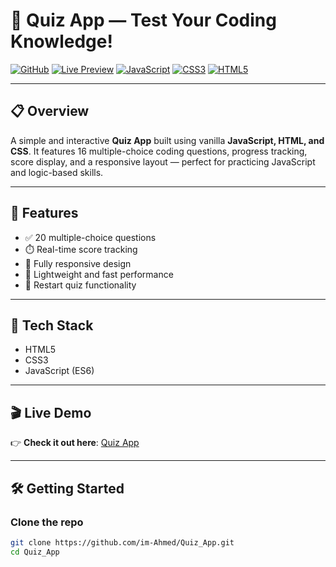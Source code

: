 # 🧠 Quiz App — Test Your Coding Knowledge!

[![GitHub](https://img.shields.io/badge/GitHub-Repo-181717?logo=github&style=for-the-badge)](https://github.com/im-Ahmed/Quiz_App)
[![Live Preview](https://img.shields.io/badge/View-Live%20Demo-blueviolet?style=for-the-badge)](https://your-live-link.com)
[![JavaScript](https://img.shields.io/badge/JavaScript-F7DF1E?logo=javascript&logoColor=000&style=for-the-badge)](https://developer.mozilla.org/en-US/docs/Web/JavaScript)
[![CSS3](https://img.shields.io/badge/CSS3-1572B6?logo=css3&logoColor=white&style=for-the-badge)](https://developer.mozilla.org/en-US/docs/Web/CSS)
[![HTML5](https://img.shields.io/badge/HTML5-E34F26?logo=html5&logoColor=white&style=for-the-badge)](https://developer.mozilla.org/en-US/docs/Web/HTML)

---

## 📋 Overview

A simple and interactive **Quiz App** built using vanilla **JavaScript, HTML, and CSS**. It features 16 multiple-choice coding questions, progress tracking, score display, and a responsive layout — perfect for practicing JavaScript and logic-based skills.

---

## 🧩 Features

- ✅ 20 multiple-choice questions
- ⏱️ Real-time score tracking
- 📱 Fully responsive design
- 🚀 Lightweight and fast performance
- 🔁 Restart quiz functionality

---

## 🔧 Tech Stack

- HTML5
- CSS3
- JavaScript (ES6)

---

## 🎬 Live Demo

👉 **Check it out here**: [Quiz App](https://quiz-app-six-vert-19.vercel.app/)  

---
## 🛠️ Getting Started

### Clone the repo

```bash
git clone https://github.com/im-Ahmed/Quiz_App.git
cd Quiz_App

